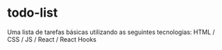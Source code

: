# todo-list
Uma lista de tarefas básicas utilizando as seguintes tecnologias:
HTML / CSS / JS /
React / React Hooks
